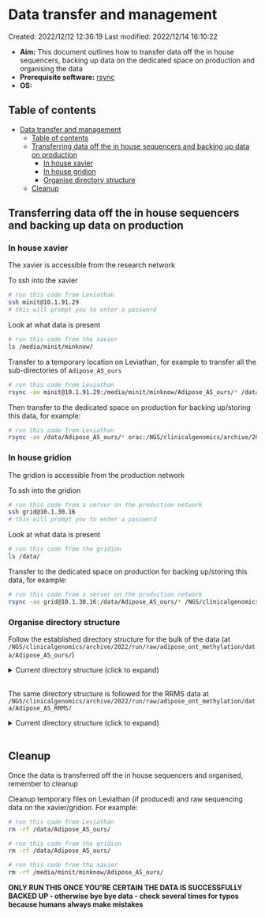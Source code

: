 # Data transfer and management

Created: 2022/12/12 12:36:19
Last modified: 2022/12/14 16:10:22

- **Aim:** This document outlines how to transfer data off the in house sequencers, backing up data on the dedicated space on production and organising the data
- **Prerequisite software:** [rsync](https://rsync.samba.org/)
- **OS:**

## Table of contents

- [Data transfer and management](#data-transfer-and-management)
  - [Table of contents](#table-of-contents)
  - [Transferring data off the in house sequencers and backing up data on production](#transferring-data-off-the-in-house-sequencers-and-backing-up-data-on-production)
    - [In house xavier](#in-house-xavier)
    - [In house gridion](#in-house-gridion)
    - [Organise directory structure](#organise-directory-structure)
  - [Cleanup](#cleanup)

## Transferring data off the in house sequencers and backing up data on production

### In house xavier

The xavier is accessible from the research network

To ssh into the xavier

```bash
# run this code from Leviathan
ssh minit@10.1.91.29
# this will prompt you to enter a password
```

Look at what data is present

```bash
# run this code from the xavier
ls /media/minit/minknow/
```

Transfer to a temporary location on Leviathan, for example to transfer all the sub-directories of `Adipose_AS_ours`

```bash
# run this code from Leviathan
rsync -av minit@10.1.91.29:/media/minit/minknow/Adipose_AS_ours/* /data/Adipose_AS_ours/
```

Then transfer to the dedicated space on production for backing up/storing this data, for example:

```bash
# run this code from Leviathan
rsync -av /data/Adipose_AS_ours/* orac:/NGS/clinicalgenomics/archive/2022/run/raw/adipose_ont_methylation/data/Adipose_AS_ours/
```

### In house gridion

The gridion is accessible from the production network

To ssh into the gridion

```bash
# run this code from a server on the production network
ssh grid@10.1.30.16
# this will prompt you to enter a password
```

Look at what data is present

```bash
# run this code from the gridion
ls /data/
```

Transfer to the dedicated space on production for backing up/storing this data, for example:

```bash
# run this code from a server on the production network
rsync -av grid@10.1.30.16:/data/Adipose_AS_ours/* /NGS/clinicalgenomics/archive/2022/run/raw/adipose_ont_methylation/data/Adipose_AS_ours/
```

### Organise directory structure

Follow the established directory structure for the bulk of the data (at `/NGS/clinicalgenomics/archive/2022/run/raw/adipose_ont_methylation/data/Adipose_AS_ours/`)

<details><summary markdown="span">Current directory structure (click to expand)</summary>

```bash
/NGS/clinicalgenomics/archive/2022/run/raw/adipose_ont_methylation/data/Adipose_AS_ours
├── [ 110]  AB1052A
│   ├── [  57]  run1
│   ├── [  57]  run2
│   ├── [  57]  run3
│   ├── [  57]  run4
│   └── [  57]  run5
├── [  22]  AB1052B
│   └── [  57]  run6
├── [  26]  AB288B
│   └── [ 469]  p20shear
├── [ 132]  AB526A
│   ├── [  57]  run1
│   ├── [  57]  run2
│   ├── [  57]  run3
│   ├── [  57]  run4
│   ├── [  57]  run5
│   └── [  57]  run6
├── [ 140]  AB526B
│   ├── [  57]  run1
│   ├── [  57]  run2
│   ├── [  52]  run2b_testas
│   ├── [  57]  run3
│   ├── [  57]  run4
│   └── [  57]  run5
├── [  66]  AB740A
│   ├── [  52]  run1
│   ├── [  52]  run2
│   └── [  52]  run3
├── [ 116]  AB740B
│   ├── [  57]  run2
│   ├── [  52]  run3
│   ├── [  52]  run4
│   ├── [  52]  run5
│   └── [  52]  testasgrid
├── [  66]  AB755A
│   ├── [  52]  run1
│   ├── [  52]  run2
│   └── [  52]  run3
├── [  44]  AB755B
│   ├── [  52]  run1
│   └── [  57]  run2
├── [  66]  AB792A
│   ├── [  52]  run1
│   ├── [  52]  run2
│   └── [  57]  run3
├── [ 110]  AB792B
│   ├── [  52]  run1
│   ├── [  52]  run2
│   ├── [  52]  run3
│   ├── [  52]  run4
│   └── [  52]  run5
├── [  66]  OM1052A
│   ├── [  52]  run1
│   ├── [  52]  run2
│   └── [  52]  run3
└── [ 110]  OM1052B
    ├── [  52]  run1
    ├── [  52]  run2
    ├── [  52]  run3
    ├── [  52]  run4
    └── [  57]  run5

61 directories, 0 files
```

</details>
<br/>

The same directory structure is followed for the RRMS data at `/NGS/clinicalgenomics/archive/2022/run/raw/adipose_ont_methylation/data/Adipose_AS_RRMS/`

<details><summary markdown="span">Current directory structure (click to expand)</summary>

```bash
/NGS/clinicalgenomics/archive/2022/run/raw/adipose_ont_methylation/data/Adipose_AS_RRMS/
├── [  66]  AB740B
│   ├── [  52]  run1
│   ├── [  52]  run2
│   └── [  52]  run3
├── [  66]  AB755B
│   ├── [  52]  run1
│   ├── [  52]  run2
│   └── [  52]  run3
├── [  66]  OM1052A
│   ├── [  52]  run1
│   ├── [  52]  run2
│   └── [  52]  run3
└── [  22]  OM1052B
    └── [  52]  run1

14 directories, 0 files
```

</details>
<br/>

## Cleanup

Once the data is transferred off the in house sequencers and organised, remember to cleanup

Cleanup temporary files on Leviathan (if produced) and raw sequencing data on the xavier/gridion. For example:

```bash
# run this code from Leviathan
rm -rf /data/Adipose_AS_ours/

# run this code from the gridion
rm -rf /data/Adipose_AS_ours/

# run this code from the xavier
rm -rf /media/minit/minknow/Adipose_AS_ours/
```

**ONLY RUN THIS ONCE YOU'RE CERTAIN THE DATA IS SUCCESSFULLY BACKED UP - otherwise bye bye data - check several times for typos because humans always make mistakes**
